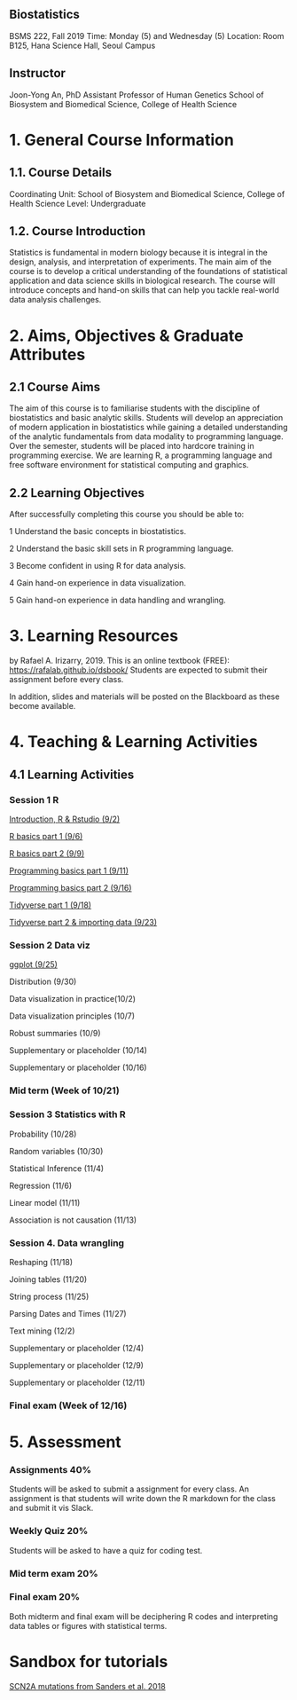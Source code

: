 ## Biostatistics 
BSMS 222, Fall 2019
Time: Monday (5) and Wednesday (5)
Location: Room B125, Hana Science Hall, Seoul Campus

## Instructor
Joon-Yong An, PhD
Assistant Professor of Human Genetics
School of Biosystem and Biomedical Science, College of Health Science

# 1. General Course Information
## 1.1. Course Details
Coordinating Unit: School of Biosystem and Biomedical Science, College of Health Science
Level: Undergraduate 

## 1.2. Course Introduction
Statistics is fundamental in modern biology because it is integral in the design, analysis, and interpretation of experiments. The main aim of the course is to develop a critical understanding of the foundations of statistical application and data science skills in biological research. The course will introduce concepts and hand-on skills that can help you tackle real-world data analysis challenges. 

# 2. Aims, Objectives & Graduate Attributes
## 2.1 Course Aims
The aim of this course is to familiarise students with the discipline of biostatistics and basic analytic skills. Students will develop an appreciation of modern application in biostatistics while gaining a detailed understanding of the analytic fundamentals from data modality to programming language. Over the semester, students will be placed into hardcore training in programming exercise. We are learning R, a programming language and free software environment for statistical computing and graphics. 

## 2.2 Learning Objectives
After successfully completing this course you should be able to:

1  Understand the basic concepts in biostatistics.

2  Understand the basic skill sets in R programming language. 

3  Become confident in using R for data analysis.

4  Gain hand-on experience in data visualization.

5  Gain hand-on experience in data handling and wrangling. 

# 3. Learning Resources
<Introduction to Data Science> by Rafael A. Irizarry, 2019. 
This is an online textbook (FREE): https://rafalab.github.io/dsbook/
Students are expected to submit their assignment before every class. 

In addition, slides and materials will be posted on the Blackboard as these become available.

# 4. Teaching & Learning Activities
## 4.1 Learning Activities
### Session 1 R

[Introduction, R & Rstudio (9/2)](https://docs.google.com/presentation/d/1io0lPt04rNdfhjfUWTTEyVHZfQqy-3IcSZn0_xB7ys8/edit?usp=sharing)

[R basics part 1 (9/6)](https://docs.google.com/presentation/d/1itIg6Thp6sn6Saaw3rQNl07XppmqAUtsGwhLSCHnl8I/edit?usp=sharing)

[R basics part 2 (9/9)](https://docs.google.com/presentation/d/1itIg6Thp6sn6Saaw3rQNl07XppmqAUtsGwhLSCHnl8I/edit?usp=sharing)

[Programming basics part 1 (9/11)](https://docs.google.com/presentation/d/1kGtbLJxBNW-MZMkpgzAwo6vBumdi2RQU2rQypZMfl-I/edit?usp=sharing)

[Programming basics part 2 (9/16)](https://docs.google.com/presentation/d/1kGtbLJxBNW-MZMkpgzAwo6vBumdi2RQU2rQypZMfl-I/edit?usp=sharing)

[Tidyverse part 1 (9/18)](https://docs.google.com/presentation/d/19xiT-7wL7UKr9IT82wd9kpgmRUbli6D8UFAyNbob6-k/edit?usp=sharing)

[Tidyverse part 2 & importing data (9/23)](https://docs.google.com/presentation/d/19xiT-7wL7UKr9IT82wd9kpgmRUbli6D8UFAyNbob6-k/edit?usp=sharing)

### Session 2 Data viz

[ggplot (9/25)](https://docs.google.com/presentation/d/1EGhScgT-2l2O1UohW3Zo_Hp9-TF4f-lnh_L0slNmxaA/edit?usp=sharing)

Distribution (9/30)

Data visualization in practice(10/2)

Data visualization principles (10/7)

Robust summaries (10/9)

Supplementary or placeholder (10/14)

Supplementary or placeholder (10/16)

###  Mid term (Week of 10/21)

### Session 3 Statistics with R

Probability (10/28)

Random variables (10/30)

Statistical Inference (11/4)

Regression (11/6)

Linear model (11/11)

Association is not causation (11/13)

### Session 4. Data wrangling 

Reshaping (11/18)

Joining tables (11/20)

String process (11/25)

Parsing Dates and Times (11/27)

Text mining (12/2)

Supplementary or placeholder (12/4)

Supplementary or placeholder (12/9)

Supplementary or placeholder (12/11)

###  Final exam (Week of 12/16)

# 5. Assessment

### Assignments 40%
Students will be asked to submit a assignment for every class. An assignment is that students will write down the R markdown for the class and submit it vis Slack. 

### Weekly Quiz 20% 
Students will be asked to have a quiz for coding test. 

### Mid term exam 20%
### Final exam 20%
Both midterm and final exam will be deciphering R codes and interpreting data tables or figures with statistical terms.  



# Sandbox for tutorials

[SCN2A mutations from Sanders et al. 2018](https://github.com/joonan30/bsms222_123_an/blob/master/analyze_scn2a_mutations.Rmd)

